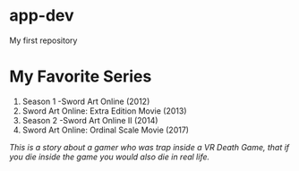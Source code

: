 # app-dev
My first repository

# My Favorite Series
1. Season 1 -Sword Art Online (2012)
2. Sword Art Online: Extra Edition Movie (2013)
3. Season 2 -Sword Art Online II (2014)
4. Sword Art Online: Ordinal Scale Movie (2017)

*This is a story about a gamer who was trap inside a VR Death Game, that if you die inside the game you would also die in real life.*
